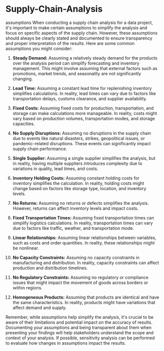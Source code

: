 # Supply-Chain-Analysis
assumptions
When conducting a supply chain analysis for a data project, it's important to make certain assumptions to simplify the analysis and focus on specific aspects of the supply chain. However, these assumptions should always be clearly stated and documented to ensure transparency and proper interpretation of the results. Here are some common assumptions you might consider:

1. **Steady Demand:** Assuming a relatively steady demand for the products over the analysis period can simplify forecasting and inventory management. This might involve assuming that external factors such as promotions, market trends, and seasonality are not significantly changing.

2. **Lead Time:** Assuming a constant lead time for replenishing inventory simplifies calculations. In reality, lead times can vary due to factors like transportation delays, customs clearance, and supplier availability.

3. **Fixed Costs:** Assuming fixed costs for production, transportation, and storage can make calculations more manageable. In reality, costs might vary based on production volumes, transportation modes, and storage capacities.

4. **No Supply Disruptions:** Assuming no disruptions in the supply chain due to events like natural disasters, strikes, geopolitical issues, or pandemic-related disruptions. These events can significantly impact supply chain performance.

5. **Single Supplier:** Assuming a single supplier simplifies the analysis, but in reality, having multiple suppliers introduces complexity due to variations in quality, lead times, and costs.

6. **Inventory Holding Costs:** Assuming constant holding costs for inventory simplifies the calculation. In reality, holding costs might change based on factors like storage type, location, and inventory levels.

7. **No Returns:** Assuming no returns or defects simplifies the analysis. However, returns can affect inventory levels and impact costs.

8. **Fixed Transportation Times:** Assuming fixed transportation times can simplify logistics calculations. In reality, transportation times can vary due to factors like traffic, weather, and transportation mode.

9. **Linear Relationships:** Assuming linear relationships between variables, such as costs and order quantities. In reality, these relationships might be nonlinear.

10. **No Capacity Constraints:** Assuming no capacity constraints in manufacturing and distribution. In reality, capacity constraints can affect production and distribution timelines.

11. **No Regulatory Constraints:** Assuming no regulatory or compliance issues that might impact the movement of goods across borders or within regions.

12. **Homogeneous Products:** Assuming that products are identical and have the same characteristics. In reality, products might have variations that affect demand and supply.

Remember, while assumptions help simplify the analysis, it's crucial to be aware of their limitations and potential impact on the accuracy of results. Documenting your assumptions and being transparent about them when presenting your findings will help stakeholders understand the scope and context of your analysis. If possible, sensitivity analysis can be performed to evaluate how changes in assumptions impact the results.

